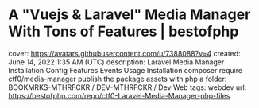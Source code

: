 # A "Vuejs & Laravel" Media Manager With Tons of Features | bestofphp

cover: https://avatars.githubusercontent.com/u/7388088?v=4
created: June 14, 2022 1:35 AM (UTC)
description: Laravel Media Manager Installation Config Features Events Usage Installation composer require ctf0/media-manager publish the package assets with php a
folder: BOOKMRKS-MTHRFCKR / DEV-MTHRFCKR / Dev Web
tags: webdev
url: https://bestofphp.com/repo/ctf0-Laravel-Media-Manager-php-files